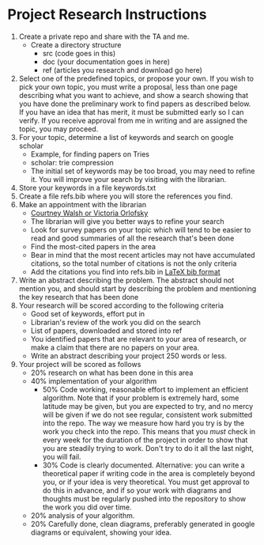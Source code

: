 # Project Research Instructions

1. Create a private repo and share with the TA and me.
    - Create a directory structure
      - src (code goes in this)
      - doc (your documentation goes in here)
      - ref (articles you research and download go here)
1. Select one of the predefined topics, or propose your own. If you wish to pick your own topic, you must write a proposal, less than one page describing what you want to achieve, and show a search showing that you have done the preliminary work to find papers as described below. If you have an idea that has merit, it must be submitted early so I can verify. If you receive approval from me in writing and are assigned the topic, you may proceed.
1. For your topic, determine a list of keywords and search on google scholar
    - Example, for finding papers on Tries
    - scholar: trie compression
    - The initial set of keywords may be too broad, you may need to refine it. You will improve your search by visiting with the librarian.
1. Store your keywords in a file keywords.txt
1. Create a file refs.bib where you will store the references you find.
1. Make an appointment with the librarian
    - [Courtney Walsh or Victoria Orlofsky](https://libanswers.stevens.edu/ask)
    - The librarian will give you better ways to refine your search
    - Look for survey papers on your topic which will tend to be easier to read and good summaries of all the research that's been done
    - Find the most-cited papers in the area
    - Bear in mind that the most recent articles may not have accumulated citations, so the total number of citations is not the only criteria
    - Add the citations you find into refs.bib in [LaTeX bib format](https://latex-tutorial.com/tutorials/bibtex/)
1. Write an abstract describing the problem. The abstract should not mention you, and should start by describing the problem and mentioning the key research that has been done
1. Your research will be scored according to the following criteria
    - Good set of keywords, effort put in
    - Librarian's review of the work you did on the search
    - List of papers, downloaded and stored into ref
    - You identified papers that are relevant to your area of research, or make a claim that there are no papers on your area.
    - Write an abstract describing your project 250 words or less.
1. Your project will be scored as follows
   - 20% research on what has been done in this area
   - 40% implementation of your algorithm
     - 50% Code working, reasonable effort to implement an efficient algorithm. Note that if your problem is extremely hard, some latitude may be given, but you are expected to try, and no mercy will be given if we do not see regular, consistent work submitted into the repo. The way we measure how hard you try is by the work you check into the repo. This means that you *must* check in every week for the duration of the project in order to show that you are steadily trying to work. Don't try to do it all the last night, you will fail. 
     - 30% Code is clearly documented. Alternative: you can write a theoretical paper if writing code in the area is completely beyond you, or if your idea is very theoretical. You must get approval to do this in advance, and if so your work with diagrams and thoughts must be regularly pushed into the repository to show the work you did over time.
   - 20% analysis of your algorithm.
   - 20% Carefully done, clean diagrams, preferably generated in google diagrams or equivalent, showing your idea.